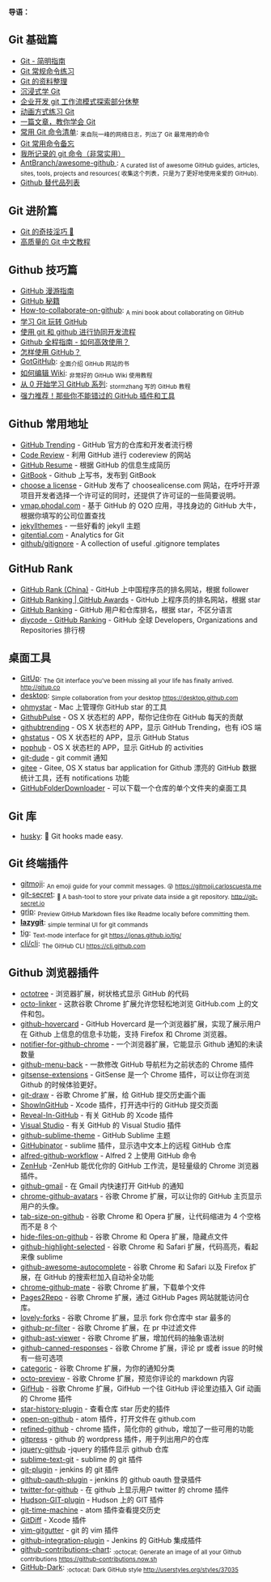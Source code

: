 **导语：**

## Git 基础篇

- [Git - 简明指南](http://rogerdudler.github.io/git-guide/index.zh.html)
- [Git 常规命令练习](http://pcottle.github.io/learnGitBranching)
- [Git 的资料整理](https://github.com/xirong/my-git)
- [沉浸式学 Git](http://igit.linuxtoy.org/contents.html)
- [企业开发 git 工作流模式探索部分休整](https://github.com/xirong/my-git/blob/master/git-workflow-tutorial.md)
- [动画方式练习 Git](https://learngitbranching.js.org/)
- [一篇文章，教你学会 Git](http://www.jianshu.com/p/072587b47515)
- [常用 Git 命令清单](http://www.ruanyifeng.com/blog/2015/12/git-cheat-sheet.html): <sub>来自阮一峰的网络日志，列出了 Git 最常用的命令</sub>
- [Git 常用命令备忘](https://jeffjade.com/2014/12/22/2014-12-22-gitmemo/)
- [我所记录的 git 命令（非常实用）](http://www.cnblogs.com/fanfan259/p/4810517.html)
- [AntBranch/awesome-github ](https://github.com/AntBranch/awesome-github): <sub>A curated list of awesome GitHub guides, articles, sites, tools, projects and resources( 收集这个列表，只是为了更好地使用亲爱的 GitHub).</sub>
- [Github 替代品列表](https://tutswiki.com/github-alternatives/)

## Git 进阶篇

- [Git 的奇技淫巧 🙈](https://github.com/521xueweihan/git-tips)
- [高质量的 Git 中文教程](https://github.com/geeeeeeeeek/git-recipes/wiki)

## Github 技巧篇

- [GitHub 漫游指南](https://github.com/phodal/github-roam)
- [GitHub 秘籍](https://github.com/tiimgreen/github-cheat-sheet/blob/master/README.zh-cn.md)
- [How-to-collaborate-on-github](https://github.com/eonist/How-to-collaborate-on-github): <sub>A mini book about collaborating on GitHub</sub>
- [学习 Git 玩转 GitHub](http://www.extlight.com/2017/09/18/%E5%AD%A6%E4%B9%A0Git%E7%8E%A9%E8%BD%ACGitHub/)
- [使用 git 和 github 进行协同开发流程](http://livoras.com/post/28)
- [Github 全程指南 - 如何高效使用？](https://github.com/xirong/my-git/blob/master/how-to-use-github.md)
- [怎样使用 GitHub？](https://www.zhihu.com/question/20070065/answer/79557687)
- [GotGitHub](http://www.worldhello.net/gotgithub/index.html): <sub>全面介绍 GitHub 网站的书</sub>
- [如何编辑 Wiki](https://github.com/g0v/dev/wiki/%E5%A6%82%E4%BD%95%E7%B7%A8%E8%BC%AF-Wiki): <sub>非常好的 GitHub Wiki 使用教程</sub>
- [从 0 开始学习 GitHub 系列](http://stormzhang.com/github/2016/05/25/learn-github-from-zero1/): <sub>stormzhang 写的 GitHub 教程</sub>
- [强力推荐！那些你不能错过的 GitHub 插件和工具](https://juejin.im/post/59ade28051882538fd72fa2c)

## Github 常用地址

- [GitHub Trending](https://github.com/trending) - GitHub 官方的仓库和开发者流行榜
- [Code Review](http://reviewcode.cn/) - 利用 GitHub 进行 codereview 的网站
- [GitHub Resume](http://resume.github.io/) - 根据 GitHub 的信息生成简历
- [GitBook](https://www.gitbook.com/) - Github 上写书，发布到 GitBook
- [choose a license](http://choosealicense.com/) - GitHub 发布了 choosealicense.com 网站，在呼吁开源项目开发者选择一个许可证的同时，还提供了许可证的一些简要说明。
- [vmap.phodal.com](https://vmap.phodal.com/) - 基于 GitHub 的 O2O 应用，寻找身边的 GitHub 大牛，根据你填写的公司位置查找
- [jekyllthemes](https://github.com/mattvh/jekyllthemes) - 一些好看的 jekyll 主题
- [gitential.com](https://gitential.com/) - Analytics for Git
- [github/gitignore](https://github.com/github/gitignore) - A collection of useful .gitignore templates

## GitHub Rank

- [GitHub Rank (China)](http://githubrank.com/) - GitHub 上中国程序员的排名网站，根据 follower
- [GitHub Ranking | GitHub Awards](http://github-awards.com/) - GitHub 上程序员的排名网站，根据 star
- [GitHub Ranking](https://github-ranking.com/) - GitHub 用户和仓库排名，根据 star，不区分语言
- [diycode - GitHub Ranking](http://www.diycode.cc/trends) - GitHub 全球 Developers, Organizations and Repositories 排行榜

## 桌面工具

- [GitUp](https://github.com/git-up/GitUp): <sub>The Git interface you've been missing all your life has finally arrived. http://gitup.co</sub>
- [desktop](https://github.com/desktop/desktop): <sub>Simple collaboration from your desktop https://desktop.github.com</sub>
- [ohmystar](http://www.ohmystarapp.com/) - Mac 上管理你 GitHub star 的工具
- [GithubPulse](https://github.com/tadeuzagallo/GithubPulse) - OS X 状态栏的 APP，帮你记住你在 GitHub 每天的贡献
- [githubtrending](http://www.githubtrending.com/) - OS X 状态栏的 APP，显示 GitHub Trending，也有 iOS 端
- [ghstatus](https://itunes.apple.com/cn/app/ghstatus/id883585153?mt=12) - OS X 状态栏的 APP，显示 GitHub Status
- [pophub](http://questbe.at/pophub/) - OS X 状态栏的 APP，显示 GitHub 的 activities
- [git-dude](https://github.com/sickill/git-dude) - git commit 通知
- [gitee](https://github.com/Nightonke/Gitee) - Gitee, OS X status bar application for Github 漂亮的 GitHub 数据统计工具，还有 notifications 功能
- [GitHubFolderDownloader](https://github.com/VahidN/GitHubFolderDownloader) - 可以下载一个仓库的单个文件夹的桌面工具

## Git 库

- [husky](https://github.com/typicode/husky): 🐶 Git hooks made easy.

## Git 终端插件

- [gitmoji](https://github.com/carloscuesta/gitmoji): <sub>An emoji guide for your commit messages. 😜 https://gitmoji.carloscuesta.me</sub>
- [git-secret](https://github.com/sobolevn/git-secret): <sub>👥 A bash-tool to store your private data inside a git repository. http://git-secret.io</sub>
- [grip](https://github.com/joeyespo/grip): <sub>Preview GitHub Markdown files like Readme locally before committing them.</sub>
- [**lazygit**](https://github.com/jesseduffield/lazygit): <sub>simple terminal UI for git commands</sub>
- [tig](https://github.com/jonas/tig): <sub>Text-mode interface for git https://jonas.github.io/tig/</sub>
- [cli/cli](https://github.com/cli/cli): <sub>The GitHub CLI https://cli.github.com</sub>

## Github 浏览器插件

- [octotree](https://github.com/buunguyen/octotree) - 浏览器扩展，树状格式显示 GitHub 的代码
- [octo-linker](https://github.com/octo-linker/chrome-extension) - 这款谷歌 Chrome 扩展允许您轻松地浏览 GitHub.com 上的文件和包。
- [github-hovercard](https://github.com/Justineo/github-hovercard) - GitHub Hovercard 是一个浏览器扩展，实现了展示用户在 Github 上信息的信息卡功能，支持 Firefox 和 Chrome 浏览器。
- [notifier-for-github-chrome](https://github.com/sindresorhus/notifier-for-github-chrome) - 一个浏览器扩展，它能显示 Github 通知的未读数量
- [github-menu-back](https://github.com/summerblue/github-menu-back) - 一款修改 GitHub 导航栏为之前状态的 Chrome 插件
- [gitsense-extensions](https://github.com/gitsense/gitsense-extensions) - GitSense 是一个 Chrome 插件，可以让你在浏览 Github 的时候体验更好。
- [git-draw](https://github.com/ben174/git-draw) - 谷歌 Chrome 扩展，给 GitHub 提交历史画个画
- [ShowInGitHub](https://github.com/larsxschneider/ShowInGitHub) - Xcode 插件，打开选中行的 GitHub 提交页面
- [Reveal-In-GitHub](https://github.com/lzwjava/Reveal-In-GitHub) - 有关 GitHub 的 Xcode 插件
- [Visual Studio](https://github.com/github/VisualStudio) - 有关 GitHub 的 Visual Studio 插件
- [github-sublime-theme](https://github.com/AlexanderEkdahl/github-sublime-theme) - GitHub Sublime 主题
- [GitHubinator](https://github.com/ehamiter/GitHubinator) - sublime 插件，显示选中文本上的远程 GitHub 仓库
- [alfred-github-workflow](https://github.com/gharlan/alfred-github-workflow) - Alfred 2 上使用 GitHub 命令
- [ZenHub](https://github.com/ZenHubIO/support) -ZenHub 能优化你的 GitHub 工作流，是轻量级的 Chrome 浏览器插件。
- [github-gmail](https://github.com/muan/github-gmail) - 在 Gmail 内快速打开 GitHub 的通知
- [chrome-github-avatars](https://github.com/anasnakawa/chrome-github-avatars) - 谷歌 Chrome 扩展，可以让你的 GitHub 主页显示用户的头像。
- [tab-size-on-github](https://github.com/sindresorhus/tab-size-on-github) - 谷歌 Chrome 和 Opera 扩展，让代码缩进为 4 个空格而不是 8 个
- [hide-files-on-github](https://github.com/sindresorhus/hide-files-on-github) - 谷歌 Chrome 和 Opera 扩展，隐藏点文件
- [github-highlight-selected](https://github.com/Nuclides/github-highlight-selected) - 谷歌 Chrome 和 Safari 扩展，代码高亮，看起来像 sublime
- [github-awesome-autocomplete](https://github.com/algolia/github-awesome-autocomplete) - 谷歌 Chrome 和 Safari 以及 Firefox 扩展，在 GitHub 的搜索栏加入自动补全功能
- [chrome-github-mate](https://github.com/rubyerme/chrome-github-mate) - 谷歌 Chrome 扩展，下载单个文件
- [Pages2Repo](https://github.com/Frozenfire92/Pages2Repo) - 谷歌 Chrome 扩展，通过 GitHub Pages 网站就能访问仓库。
- [lovely-forks](https://github.com/musically-ut/lovely-forks) - 谷歌 Chrome 扩展，显示 fork 你仓库中 star 最多的
- [github-pr-filter](https://github.com/danielhusar/github-pr-filter) - 谷歌 Chrome 扩展，在 pr 中过滤文件
- [github-ast-viewer](https://github.com/lukehorvat/github-ast-viewer) - 谷歌 Chrome 扩展，增加代码的抽象语法树
- [github-canned-responses](https://github.com/notwaldorf/github-canned-responses) - 谷歌 Chrome 扩展，评论 pr 或者 issue 的时候有一些可选项
- [categoric](https://github.com/ozlerhakan/categoric) - 谷歌 Chrome 扩展，为你的通知分类
- [octo-preview](https://github.com/DrewML/octo-preview) - 谷歌 Chrome 扩展，预览你评论的 markdown 内容
- [GifHub](https://github.com/DrewML/GifHub) - 谷歌 Chrome 扩展，GifHub 一个往 GitHub 评论里边插入 Gif 动画的 Chrome 插件
- [star-history-plugin](https://github.com/timqian/star-history-plugin) - 查看仓库 star 历史的插件
- [open-on-github](https://github.com/atom/open-on-github) - atom 插件，打开文件在 github.com
- [refined-github](https://github.com/sindresorhus/refined-github) - chrome 插件，简化你的 github，增加了一些可用的功能
- [gitpress](https://github.com/enricob/gitpress) - github 的 wordpress 插件，用于列出用户的仓库
- [jquery-github](https://github.com/zenorocha/jquery-github) -jquery 的插件显示 github 仓库
- [sublime-text-git](https://github.com/kemayo/sublime-text-git) - sublime 的 git 插件
- [git-plugin](https://github.com/jenkinsci/git-plugin) - jenkins 的 git 插件
- [github-oauth-plugin](https://github.com/jenkinsci/github-oauth-plugin) - jenkins 的 github oauth 登录插件
- [twitter-for-github](https://github.com/bevacqua/twitter-for-github) - 在 github 上显示用户 twitter 的 chrome 插件
- [Hudson-GIT-plugin](https://github.com/magnayn/Hudson-GIT-plugin) - Hudson 上的 GIT 插件
- [git-time-machine](https://github.com/littlebee/git-time-machine) - atom 插件查看提交历史
- [GitDiff](https://github.com/johnno1962/GitDiff) - Xcode 插件
- [vim-gitgutter](https://github.com/airblade/vim-gitgutter) - git 的 vim 插件
- [github-integration-plugin](https://github.com/KostyaSha/github-integration-plugin) - Jenkins 的 GitHub 集成插件
- [github-contributions-chart](https://github.com/sallar/github-contributions-chart): <sub>:octocat: Generate an image of all your Github contributions https://github-contributions.now.sh</sub>
- [GitHub-Dark](https://github.com/StylishThemes/GitHub-Dark): <sub>:octocat: Dark GitHub style http://userstyles.org/styles/37035</sub>
